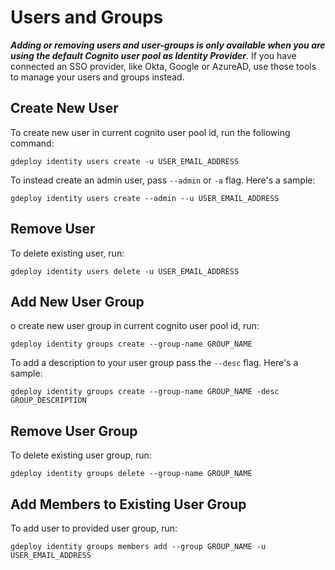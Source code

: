 # Users and Groups

**_Adding or removing users and user-groups is only available when you are using the default Cognito user pool as Identity Provider_**. If you have connected an SSO provider, like Okta, Google or AzureAD, use those tools to manage your users and groups instead.

## Create New User

To create new user in current cognito user pool id, run the following command:

```
gdeploy identity users create -u USER_EMAIL_ADDRESS
```

To instead create an admin user, pass `--admin` or `-a` flag. Here's a sample:

```
gdeploy identity users create --admin --u USER_EMAIL_ADDRESS
```

## Remove User

To delete existing user, run:

```
gdeploy identity users delete -u USER_EMAIL_ADDRESS
```

## Add New User Group

o create new user group in current cognito user pool id, run:

```
gdeploy identity groups create --group-name GROUP_NAME
```

To add a description to your user group pass the `--desc` flag. Here's a sample:

```
gdeploy identity groups create --group-name GROUP_NAME -desc GROUP_DESCRIPTION
```

## Remove User Group

To delete existing user group, run:

```
gdeploy identity groups delete --group-name GROUP_NAME
```

## Add Members to Existing User Group

To add user to provided user group, run:

```
gdeploy identity groups members add --group GROUP_NAME -u USER_EMAIL_ADDRESS
```

